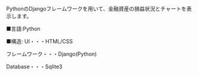 PythonのDjangoフレームワークを用いて、金融資産の損益状況とチャートを表示します。

■言語:Python

■構造: UI・・・HTML/CSS

フレームワーク・・・Django(Python)

Database・・・Sqlite3
